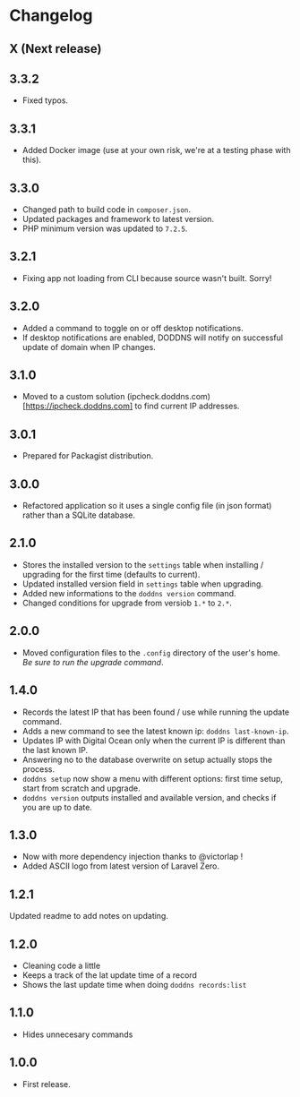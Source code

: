 # Changelog

## X (Next release)

## 3.3.2

-   Fixed typos.

## 3.3.1

-   Added Docker image (use at your own risk, we're at a testing phase with this).

## 3.3.0

-   Changed path to build code in `composer.json`.
-   Updated packages and framework to latest version.
-   PHP minimum version was updated to `7.2.5`.

## 3.2.1

-   Fixing app not loading from CLI because source wasn't built. Sorry!

## 3.2.0

-   Added a command to toggle on or off desktop notifications.
-   If desktop notifications are enabled, DODDNS will notify on successful update of domain when IP changes.

## 3.1.0

-   Moved to a custom solution (ipcheck.doddns.com)[https://ipcheck.doddns.com] to find current IP addresses.

## 3.0.1

-   Prepared for Packagist distribution.

## 3.0.0

-   Refactored application so it uses a single config file (in json format) rather than a SQLite database.

## 2.1.0

-   Stores the installed version to the `settings` table when installing / upgrading for the first time (defaults to current).
-   Updated installed version field in `settings` table when upgrading.
-   Added new informations to the `doddns version` command.
-   Changed conditions for upgrade from versiob `1.*` to `2.*`.

## 2.0.0

-   Moved configuration files to the `.config` directory of the user's home. _Be sure to run the upgrade command_.

## 1.4.0

-   Records the latest IP that has been found / use while running the update command.
-   Adds a new command to see the latest known ip: `doddns last-known-ip`.
-   Updates IP with Digital Ocean only when the current IP is different than the last known IP.
-   Answering no to the database overwrite on setup actually stops the process.
-   `doddns setup` now show a menu with different options: first time setup, start from scratch and upgrade.
-   `doddns version` outputs installed and available version, and checks if you are up to date.

## 1.3.0

-   Now with more dependency injection thanks to @victorlap !
-   Added ASCII logo from latest version of Laravel Zero.

## 1.2.1

Updated readme to add notes on updating.

## 1.2.0

-   Cleaning code a little
-   Keeps a track of the lat update time of a record
-   Shows the last update time when doing `doddns records:list`

## 1.1.0

-   Hides unnecesary commands

## 1.0.0

-   First release.
